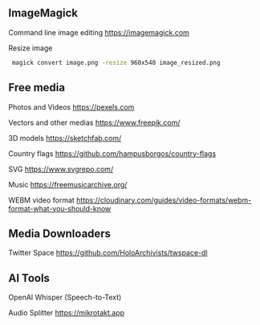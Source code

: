 ## ImageMagick

Command line image editing https://imagemagick.com

Resize image
```bash
 magick convert image.png -resize 960x540 image_resized.png
```

## Free media

Photos and Videos https://pexels.com

Vectors and other medias https://www.freepik.com/

3D models https://sketchfab.com/

Country flags https://github.com/hampusborgos/country-flags

SVG https://www.svgrepo.com/

Music https://freemusicarchive.org/

WEBM video format https://cloudinary.com/guides/video-formats/webm-format-what-you-should-know


## Media Downloaders

Twitter Space https://github.com/HoloArchivists/twspace-dl


## AI Tools

OpenAI Whisper (Speech-to-Text)

Audio Splitter https://mikrotakt.app
